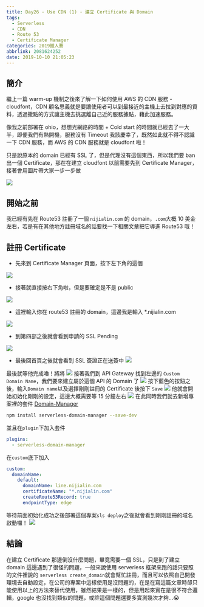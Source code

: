```yaml
---
title: Day26 - Use CDN (1) - 建立 Certificate 與 Domain
tags:
  - Serverless
  - CDN
  - Route 53
  - Certificate Manager
categories: 2019鐵人賽
abbrlink: 2081624252
date: 2019-10-10 21:05:23
---
```


## 簡介

繼上一篇 warm-up 機制之後來了解一下如何使用 AWS 的 CDN 服務 - cloudfont，CDN 顧名思義就是要讓使用者可以到最接近的主機上去拉到對應的資料，透過撒點的方式讓主機去挑選離自己近的服務據點，藉此加速服務。

像我之前部署在 ohio，想想光網路的時間 + Cold start 的時間就已經去了一大半，即便我們有熱開機，服務沒有 Timeout 我該慶幸了，既然如此就不得不認識一下 CDN 服務，而 AWS 的 CDN 服務就是 cloudfont 啦！

只是說原本的 domain 已經有 SSL 了，但是代理沒有這個東西，所以我們要 ban 出一個 Certificate，那在在建立 cloudfont 以前需要先到 Certificate Manager，接著會用圖片帶大家一步一步做

![](https://i.imgur.com/vLLfKyr.png)

## 開始之前

我已經有先在 Route53 註冊了一個 `nijialin.com` 的 domain，`.com`大概 10 美金左右，若是有在其他地方註冊域名的話要找一下相關文章把它導進 Route53 哦！

## 註冊 Certificate

- 先來到 Certificate Manager 頁面，按下左下角的這個

![](https://i.imgur.com/WVk2YFJ.png)

- 接著就直接按右下角啦，但是要確定是不是 public

![](https://i.imgur.com/sNxd3LG.png)

- 這裡輸入你在 route53 註冊的 domain，這邊我是輸入 \*.nijialin.com

![](https://i.imgur.com/FXnknbj.png)

- 到第四部之後就會看到申請的 SSL Pending

![](https://i.imgur.com/WlY5PCf.png)

- 最後回首頁之後就會看到 SSL 簽證正在送簽中
  ![](https://i.imgur.com/kRRtvJ5.png)

最後就等他完成嚕！將將
![](https://i.imgur.com/495PjEw.png)
接著我們到 API Gateway 找到左邊的 `Custom Domain Name`，我們要來建立屬於這個 API 的 Domain 了
![](https://i.imgur.com/BzkvgUR.png)
按下藍色的按鈕之後，輸入`Domain name`以及選擇剛剛註冊的 Certificate 後按下 `Save`
![](https://i.imgur.com/xwBEC5O.png)
他就會開始初始化剛剛的設定，這邊大概需要等 15 分鐘左右
![](https://i.imgur.com/dLMaXrx.png)
在此同時我們就去新增專案裡的套件 [Domain-Manager](https://www.npmjs.com/package/serverless-domain-manager)

```Bash
npm install serverless-domain-manager --save-dev
```

並且在`plugin`下加入套件

```yaml
plugins:
  - serverless-domain-manager
```

在`custom`底下加入

```yaml
custom:
  domainName:
    default:
      domainName: line.nijialin.com
      certificateName: "*.nijialin.com"
      createRoute53Record: true
      endpointType: edge
```

等待前面初始化成功之後部署這個專案`sls deploy`之後就會看到剛剛註冊的域名啟動囉！
![](https://i.imgur.com/Pn2TyMD.png)

## 結論

在建立 Certificate 那邊倒沒什麼問題，畢竟需要一個 SSL，只是到了建立 domain 這邊遇到了很怪的問題，一般來說使用 serverless 框架來跑的話只要照的文件裡說的 `serverless create_domain`就會幫忙註冊，而且可以依照自己開發環境去自動設定，在公司的專案中這樣使用是沒問題的，在是在寫這篇文章時卻只能使用以上的方法來替代使用，雖然結果是一樣的，但是用起來實在是很不符合邏輯，google 也沒找到類似的問題，或許這個問題還要多實測幾次才夠...😭
